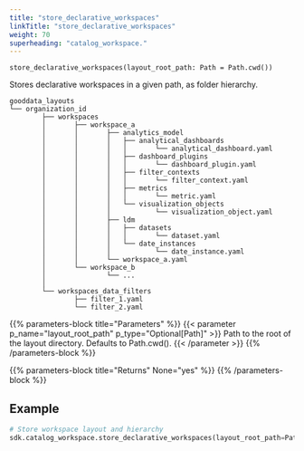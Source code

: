 ```yaml
---
title: "store_declarative_workspaces"
linkTitle: "store_declarative_workspaces"
weight: 70
superheading: "catalog_workspace."
---
```




``store_declarative_workspaces(layout_root_path: Path = Path.cwd())``

Stores declarative workspaces in a given path, as folder hierarchy.

    gooddata_layouts
    └── organization_id
            ├── workspaces
            │       ├── workspace_a
            │       │       ├── analytics_model
            │       │       │   ├── analytical_dashboards
            │       │       │   │       └── analytical_dashboard.yaml
            │       │       │   ├── dashboard_plugins
            │       │       │   │       └── dashboard_plugin.yaml
            │       │       │   ├── filter_contexts
            │       │       │   │       └── filter_context.yaml
            │       │       │   ├── metrics
            │       │       │   │       └── metric.yaml
            │       │       │   └── visualization_objects
            │       │       │           └── visualization_object.yaml
            │       │       ├── ldm
            │       │       │   ├── datasets
            │       │       │   │       └── dataset.yaml
            │       │       │   └── date_instances
            │       │       │           └── date_instance.yaml
            │       │       └── workspace_a.yaml
            │       └── workspace_b
            │               └── ...
            │
            └── workspaces_data_filters
                    ├── filter_1.yaml
                    └── filter_2.yaml

{{% parameters-block title="Parameters" %}}
{{< parameter p_name="layout_root_path" p_type="Optional[Path]" >}}
Path to the root of the layout directory. Defaults to Path.cwd().
{{< /parameter >}}
{{% /parameters-block %}}

{{% parameters-block title="Returns" None="yes" %}}
{{% /parameters-block %}}

## Example

```Python
# Store workspace layout and hierarchy
sdk.catalog_workspace.store_declarative_workspaces(layout_root_path=Path.cwd())
```
